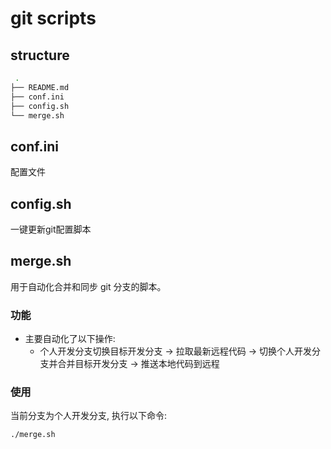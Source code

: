 # git scripts
## structure
```bash
 .
├── README.md
├── conf.ini
├── config.sh
└── merge.sh
```

## conf.ini
配置文件

## config.sh
一键更新git配置脚本

## merge.sh
用于自动化合并和同步 git 分支的脚本。

### 功能
- 主要自动化了以下操作:
  - 个人开发分支切换目标开发分支 -> 拉取最新远程代码 -> 切换个人开发分支并合并目标开发分支 -> 推送本地代码到远程

### 使用
当前分支为个人开发分支, 执行以下命令:
```bash
./merge.sh
```
